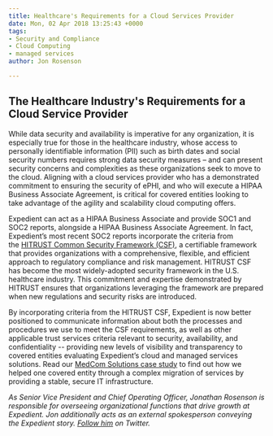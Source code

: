 ```yaml
---
title: Healthcare's Requirements for a Cloud Services Provider
date: Mon, 02 Apr 2018 13:25:43 +0000
tags:
- Security and Compliance
- Cloud Computing
- managed services
author: Jon Rosenson

---
```

## The Healthcare Industry's Requirements for a Cloud Service Provider

While data security and availability is imperative for any organization, it is especially true for those in the healthcare industry, whose access to personally identifiable information (PII) such as birth dates and social security numbers requires strong data security measures – and can present security concerns and complexities as these organizations seek to move to the cloud. Aligning with a cloud services provider who has a demonstrated commitment to ensuring the security of ePHI, and who will execute a HIPAA Business Associate Agreement, is critical for covered entities looking to take advantage of the agility and scalability cloud computing offers.

Expedient can act as a HIPAA Business Associate and provide SOC1 and SOC2 reports, alongside a HIPAA Business Associate Agreement. In fact, Expedient’s most recent SOC2 reports incorporate the criteria from the [HITRUST Common Security Framework (CSF)](https://hitrustalliance.net/hitrust-csf/), a certifiable framework that provides organizations with a comprehensive, flexible, and efficient approach to regulatory compliance and risk management. HITRUST CSF has become the most widely-adopted security framework in the U.S. healthcare industry. This commitment and expertise demonstrated by HITRUST ensures that organizations leveraging the framework are prepared when new regulations and security risks are introduced.

By incorporating criteria from the HITRUST CSF, Expedient is now better positioned to communicate information about both the processes and procedures we use to meet the CSF requirements, as well as other applicable trust services criteria relevant to security, availability, and confidentiality -- providing new levels of visibility and transparency to covered entities evaluating Expedient’s cloud and managed services solutions. Read our [MedCom Solutions case study](https://www.expedient.com/resources/healthcare-medcom-solutions/) to find out how we helped one covered entity through a complex migration of services by providing a stable, secure IT infrastructure.

_As Senior Vice President and Chief Operating Officer, Jonathan Rosenson is responsible for overseeing organizational functions that drive growth at Expedient. Jon additionally acts as an external spokesperson conveying the Expedient story._ [_Follow him_](https://twitter.com/rosenson) _on Twitter._